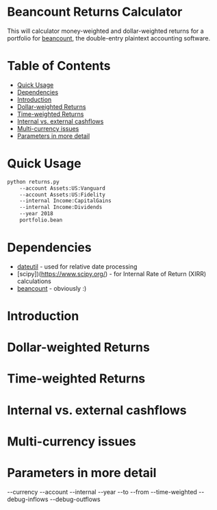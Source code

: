 Beancount Returns Calculator
============================
This will calculator money-weighted and dollar-weighted returns
for a portfolio for [beancount](http://furius.ca/beancount/), the
double-entry plaintext accounting software.


Table of Contents
=================
   * [Quick Usage](#quick-usage)
   * [Dependencies](#dependencies)
   * [Introduction](#introduction)
   * [Dollar-weighted Returns](#dollar-weighted-returns)
   * [Time-weighted Returns](#time-weighted-returns)
   * [Internal vs. external cashflows](#internal-vs-external-cashflows)
   * [Multi-currency issues](#multi-currency-issues)
   * [Parameters in more detail](#parameters-in-more-detail)

Quick Usage
===========
```sh
python returns.py
    --account Assets:US:Vanguard
    --account Assets:US:Fidelity
    --internal Income:CapitalGains
    --internal Income:Dividends
    --year 2018
    portfolio.bean
```

Dependencies
============
* [dateutil](https://dateutil.readthedocs.io/en/stable/) - used for relative date processing
* [scipy])(https://www.scipy.org/) - for Internal Rate of Return (XIRR) calculations
* [beancount](http://furius.ca/beancount/) - obviously :)

Introduction
============

Dollar-weighted Returns
=======================

Time-weighted Returns
=====================

Internal vs. external cashflows
===============================

Multi-currency issues
=====================

Parameters in more detail
=========================
--currency
--account
--internal
--year
--to
--from
--time-weighted
--debug-inflows
--debug-outflows